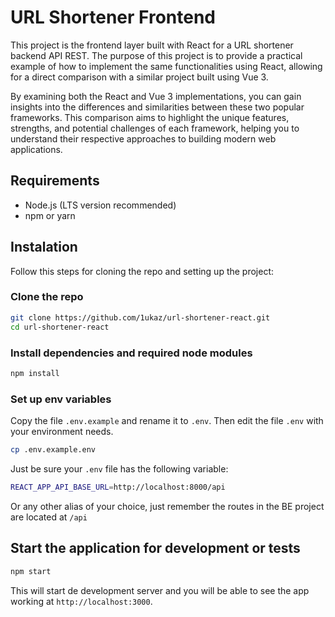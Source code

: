 # URL Shortener Frontend

This project is the frontend layer built with React for a URL shortener backend API REST. 
The purpose of this project is to provide a practical example of how to implement the same functionalities using React, allowing for a direct comparison with a similar project built using Vue 3.

By examining both the React and Vue 3 implementations, you can gain insights into the differences and similarities between these two popular frameworks. This comparison aims to highlight the unique features, strengths, and potential challenges of each framework, helping you to understand their respective approaches to building modern web applications.

## Requirements

- Node.js (LTS version recommended)
- npm or yarn

## Instalation

Follow this steps for cloning the repo and setting up the project:

### Clone the repo

```bash
git clone https://github.com/1ukaz/url-shortener-react.git
cd url-shortener-react
```

### Install dependencies and required node modules
```bash
npm install
```

### Set up env variables
Copy the file `.env.example` and rename it to `.env`. Then edit the file `.env` with your environment needs.
```bash
cp .env.example.env
```
Just be sure your `.env` file has the following variable:
```bash
REACT_APP_API_BASE_URL=http://localhost:8000/api
```
Or any other alias of your choice, just remember the routes in the BE project are located at `/api`

## Start the application for development or tests
```bash
npm start
```
This will start de development server and you will be able to see the app working at `http://localhost:3000`.